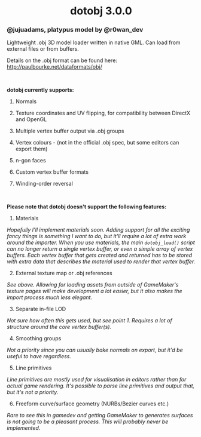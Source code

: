 <h1 align="center">dotobj 3.0.0</h1>

### @jujuadams, platypus model by @r0wan_dev

Lightweight .obj 3D model loader written in native GML. Can load from external files or from buffers.

Details on the .obj format can be found here: http://paulbourke.net/dataformats/obj/

&nbsp;

**dotobj currently supports:**

1. Normals

2. Texture coordinates and UV flipping, for compatibility between DirectX and OpenGL

3. Multiple vertex buffer output via .obj groups

4. Vertex colours - (not in the official .obj spec, but some editors can export them)

5. n-gon faces

6. Custom vertex buffer formats

7. Winding-order reversal

&nbsp;

**Please note that dotobj doesn't support the following features:**

1. Materials

*Hopefully I'll implement materials soon. Adding support for all the exciting fancy things is something I want to do, but it'll require a lot of extra work around the importer. When you use materials, the main `dotobj_load()` script can no longer return a single vertex buffer, or even a simple array of vertex buffers. Each vertex buffer that gets created and returned has to be stored with extra data that describes the material used to render that vertex buffer.*

2. External texture map or .obj references

*See above. Allowing for loading assets from outside of GameMaker's texture pages will make development a lot easier, but it also makes the import process much less elegant.*

3. Separate in-file LOD

*Not sure how often this gets used, but see point 1. Requires a lot of structure around the core vertex buffer(s).*

4. Smoothing groups

*Not a priority since you can usually bake normals on export, but it'd be useful to have regardless.*

5. Line primitives

*Line primitives are mostly used for visualisation in editors rather than for actual game rendering. It's possible to parse line primitives and output that, but it's not a priority.*

6. Freeform curve/surface geometry (NURBs/Bezier curves etc.)

*Rare to see this in gamedev and getting GameMaker to generates surfaces is not going to be a pleasant process. This will probably never be implemented.*
